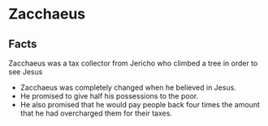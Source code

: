 # Zacchaeus

## Facts

Zacchaeus was a tax collector from Jericho who climbed a tree in order to see Jesus

* Zacchaeus was completely changed when he believed in Jesus.
* He promised to give half his possessions to the poor.
* He also promised that he would pay people back four times the amount that he had overcharged them for their taxes.